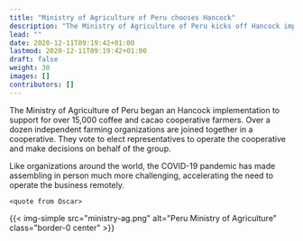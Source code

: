 ```yaml
---
title: "Ministry of Agriculture of Peru chooses Hancock"
description: "The Ministry of Agriculture of Peru kicks off Hancock implementation to support 15k coffee and cacao farmers"
lead: ""
date: 2020-12-11T09:19:42+01:00
lastmod: 2020-12-11T09:19:42+01:00
draft: false
weight: 30
images: []
contributors: []
---
```


The Ministry of Agriculture of Peru began an Hancock implementation to support for over 15,000 coffee and cacao cooperative farmers. Over a dozen independent farming organizations are joined together in a cooperative. They vote to elect representatives to operate the cooperative and make decisions on behalf of the group.

Like organizations around the world, the COVID-19 pandemic has made assembling in person much more challenging, accelerating the need to operate the business remotely.

```<quote from Oscar>```

{{< img-simple src="ministry-ag.png" alt="Peru Ministry of Agriculture" class="border-0 center" >}}